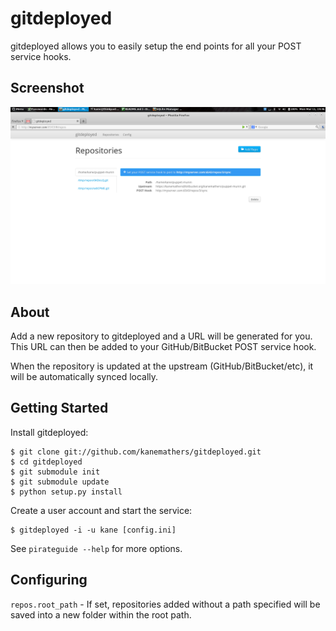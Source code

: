 gitdeployed
===========

gitdeployed allows you to easily setup the end points for all your POST
service hooks.

Screenshot
----------

![screenshot](/docs/screenshot.png)

About
-----

Add a new repository to gitdeployed and a URL will be generated for you.
This URL can then be added to your GitHub/BitBucket POST service hook.

When the repository is updated at the upstream (GitHub/BitBucket/etc), it
will be automatically synced locally.

Getting Started
---------------

Install gitdeployed:

    $ git clone git://github.com/kanemathers/gitdeployed.git
    $ cd gitdeployed
    $ git submodule init
    $ git submodule update
    $ python setup.py install

Create a user account and start the service:

    $ gitdeployed -i -u kane [config.ini]

See ``pirateguide --help`` for more options.

Configuring
-----------

``repos.root_path`` - If set, repositories added without a path specified
will be saved into a new folder within the root path.
